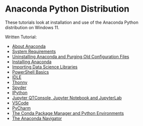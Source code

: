 # Anaconda Python Distribution

These tutorials look at installation and use of the Anaconda Python distribution on Windows 11.

Written Tutorial:

* [About Anaconda](./about.md)
* [System Requirements](./systemrequirements.md)
* [Uninstalling Anaconda and Purging Old Configuration Files](./uninstall.md)
* [Installing Anaconda](./install.md)
* [Importing Data Science Libraries](./imports.md)
* [PowerShell Basics](./powershell.md)
* [IDLE](./idle.md)
* [Thonny](./thonny.md)
* [Spyder](./spyder.md)
* [IPython](./ipython.md)
* [Jupyter QTConsole, Jupyter Notebook and JupyterLab](./jupyter.md)
* [VSCode](./vscode.md)
* [PyCharm](./pycharm.md)
* [The Conda Package Manager and Python Environments](./conda.md)
* [The Anaconda Navigator](./navigator.md)